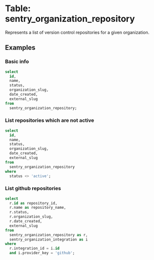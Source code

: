 # Table: sentry_organization_repository

Represents a list of version control repositories for a given organization.

## Examples

### Basic info

```sql
select
  id,
  name,
  status,
  organization_slug,
  date_created,
  external_slug
from
  sentry_organization_repository;
```

### List repositories which are not active

```sql
select
  id,
  name,
  status,
  organization_slug,
  date_created,
  external_slug
from
  sentry_organization_repository
where
  status <> 'active';
```

### List github repositories

```sql
select
  r.id as repository_id,
  r.name as repository_name,
  r.status,
  r.organization_slug,
  r.date_created,
  external_slug
from
  sentry_organization_repository as r,
  sentry_organization_integration as i
where
  r.integration_id = i.id
  and i.provider_key = 'github';
```
